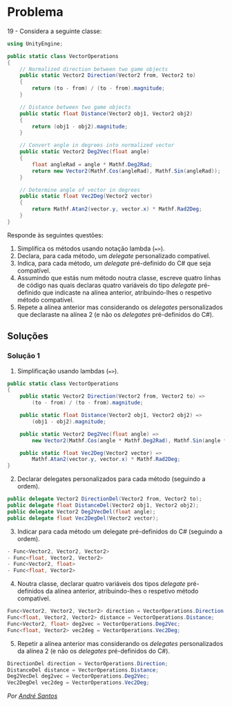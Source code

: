 # Problema

19 - Considera a seguinte classe:

```cs
using UnityEngine;

public static class VectorOperations
{
    // Normalized direction between two game objects
    public static Vector2 Direction(Vector2 from, Vector2 to)
    {
        return (to - from) / (to - from).magnitude;
    }

    // Distance between two game objects
    public static float Distance(Vector2 obj1, Vector2 obj2)
    {
        return (obj1 - obj2).magnitude;
    }

    // Convert angle in degrees into normalized vector
    public static Vector2 Deg2Vec(float angle)
    {
        float angleRad = angle * Mathf.Deg2Rad;
        return new Vector2(Mathf.Cos(angleRad), Mathf.Sin(angleRad));
    }

    // Determine angle of vector in degrees
    public static float Vec2Deg(Vector2 vector)
    {
        return Mathf.Atan2(vector.y, vector.x) * Mathf.Rad2Deg;
    }
}
```

Responde às seguintes questões:

1. Simplifica os métodos usando notação lambda (`=>`).
2. Declara, para cada método, um _delegate_ personalizado compatível.
3. Indica, para cada método, um _delegate_ pré-definido do C# que seja
   compatível.
4. Assumindo que estás num método noutra classe, escreve quatro linhas de
   código nas quais declaras quatro variáveis do tipo _delegate_ pré-definido
   que indicaste na alínea anterior, atribuindo-lhes o respetivo método
   compatível.
5. Repete a alínea anterior mas considerando os _delegates_ personalizados que
   declaraste na alínea 2 (e não os _delegates_ pré-definidos do C#).

## Soluções

### Solução 1

1. Simplificação usando lambdas (`=>`).

```c#
public static class VectorOperations
{
    public static Vector2 Direction(Vector2 from, Vector2 to) =>
        (to - from) / (to - from).magnitude;

    public static float Distance(Vector2 obj1, Vector2 obj2) => 
        (obj1 - obj2).magnitude;

    public static Vector2 Deg2Vec(float angle) => 
        new Vector2(Mathf.Cos(angle * Mathf.Deg2Rad), Mathf.Sin(angle * Mathf.Deg2Rad));

    public static float Vec2Deg(Vector2 vector) => 
        Mathf.Atan2(vector.y, vector.x) * Mathf.Rad2Deg;
}
```

2. Declarar delegates personalizados para cada método (seguindo a ordem).

```c#
public delegate Vector2 DirectionDel(Vector2 from, Vector2 to);
public delegate float DistanceDel(Vector2 obj1, Vector2 obj2);
public delegate Vector2 Deg2VecDel(float angle);
public delegate float Vec2DegDel(Vector2 vector);
```

3. Indicar para cada método um delegate pré-definidos do C# (seguindo a ordem).

```c#
- Func<Vector2, Vector2, Vector2>
- Func<float, Vector2, Vector2>
- Func<Vector2, float>
- Func<float, Vector2>
```

4. Noutra classe, declarar quatro variáveis dos tipos _delegate_ pré-definidos
   da alínea anterior, atribuindo-lhes o respetivo método compatível.

```c#
Func<Vector2, Vector2, Vector2> direction = VectorOperations.Direction;
Func<float, Vector2, Vector2> distance = VectorOperations.Distance;
Func<Vector2, float> deg2vec = VectorOperations.Deg2Vec;
Func<float, Vector2> vec2deg = VectorOperations.Vec2Deg;
```

5. Repetir a alínea anterior mas considerando os _delegates_ personalizados
   da alínea 2 (e não os _delegates_ pré-definidos do C#).

```c#
DirectionDel direction = VectorOperations.Direction;
DistanceDel distance = VectorOperations.Distance;
Deg2VecDel deg2vec = VectorOperations.Deg2Vec;
Vec2DegDel vec2deg = VectorOperations.Vec2Deg;
```

_Por [André Santos](https://github.com/andrepucas)_
